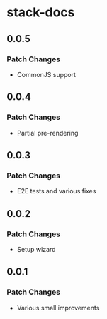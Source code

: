 # stack-docs

## 0.0.5

### Patch Changes

- CommonJS support

## 0.0.4

### Patch Changes

- Partial pre-rendering

## 0.0.3

### Patch Changes

- E2E tests and various fixes

## 0.0.2

### Patch Changes

- Setup wizard

## 0.0.1

### Patch Changes

- Various small improvements
